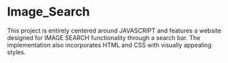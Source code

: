 # Image_Search
This project is entirely centered around JAVASCRIPT and features a website designed for IMAGE SEARCH functionality through a search bar. The implementation also incorporates HTML and CSS with visually appealing styles.
